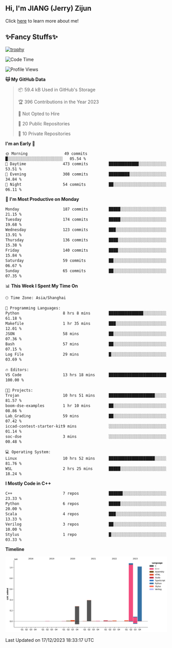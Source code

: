 ## Hi, I'm JIANG (Jerry) Zijun

Click [here](https://jzjerry.github.io/about/) to learn more about me!

## ✨Fancy Stuffs✨
[![trophy](https://github-profile-trophy.vercel.app/?username=jzjerry&theme=onedark)](https://github.com/ryo-ma/github-profile-trophy)
<!--START_SECTION:waka-->
![Code Time](http://img.shields.io/badge/Code%20Time-167%20hrs%2022%20mins-blue)

![Profile Views](http://img.shields.io/badge/Profile%20Views-16-blue)

**🐱 My GitHub Data** 

> 📦 59.4 kB Used in GitHub's Storage 
 > 
> 🏆 396 Contributions in the Year 2023
 > 
> 🚫 Not Opted to Hire
 > 
> 📜 20 Public Repositories 
 > 
> 🔑 10 Private Repositories 
 > 
**I'm an Early 🐤** 

```text
🌞 Morning                49 commits          █░░░░░░░░░░░░░░░░░░░░░░░░   05.54 % 
🌆 Daytime                473 commits         █████████████░░░░░░░░░░░░   53.51 % 
🌃 Evening                308 commits         █████████░░░░░░░░░░░░░░░░   34.84 % 
🌙 Night                  54 commits          ██░░░░░░░░░░░░░░░░░░░░░░░   06.11 % 
```
📅 **I'm Most Productive on Monday** 

```text
Monday                   187 commits         █████░░░░░░░░░░░░░░░░░░░░   21.15 % 
Tuesday                  174 commits         █████░░░░░░░░░░░░░░░░░░░░   19.68 % 
Wednesday                123 commits         ███░░░░░░░░░░░░░░░░░░░░░░   13.91 % 
Thursday                 136 commits         ████░░░░░░░░░░░░░░░░░░░░░   15.38 % 
Friday                   140 commits         ████░░░░░░░░░░░░░░░░░░░░░   15.84 % 
Saturday                 59 commits          ██░░░░░░░░░░░░░░░░░░░░░░░   06.67 % 
Sunday                   65 commits          ██░░░░░░░░░░░░░░░░░░░░░░░   07.35 % 
```


📊 **This Week I Spent My Time On** 

```text
🕑︎ Time Zone: Asia/Shanghai

💬 Programming Languages: 
Python                   8 hrs 8 mins        ███████████████░░░░░░░░░░   61.18 % 
Makefile                 1 hr 35 mins        ███░░░░░░░░░░░░░░░░░░░░░░   12.01 % 
JSON                     58 mins             ██░░░░░░░░░░░░░░░░░░░░░░░   07.36 % 
Bash                     57 mins             ██░░░░░░░░░░░░░░░░░░░░░░░   07.15 % 
Log File                 29 mins             █░░░░░░░░░░░░░░░░░░░░░░░░   03.69 % 

🔥 Editors: 
VS Code                  13 hrs 18 mins      █████████████████████████   100.00 % 

🐱‍💻 Projects: 
Trojan                   10 hrs 51 mins      ████████████████████░░░░░   81.57 % 
boom-dse-examples        1 hr 10 mins        ██░░░░░░░░░░░░░░░░░░░░░░░   08.86 % 
Lab_Grading              59 mins             ██░░░░░░░░░░░░░░░░░░░░░░░   07.42 % 
iccad-contest-starter-kit9 mins              ░░░░░░░░░░░░░░░░░░░░░░░░░   01.14 % 
soc-dse                  3 mins              ░░░░░░░░░░░░░░░░░░░░░░░░░   00.48 % 

💻 Operating System: 
Linux                    10 hrs 52 mins      ████████████████████░░░░░   81.76 % 
WSL                      2 hrs 25 mins       █████░░░░░░░░░░░░░░░░░░░░   18.24 % 
```

**I Mostly Code in C++** 

```text
C++                      7 repos             ██████░░░░░░░░░░░░░░░░░░░   23.33 % 
Python                   6 repos             █████░░░░░░░░░░░░░░░░░░░░   20.00 % 
Scala                    4 repos             ███░░░░░░░░░░░░░░░░░░░░░░   13.33 % 
Verilog                  3 repos             ██░░░░░░░░░░░░░░░░░░░░░░░   10.00 % 
Stylus                   1 repo              █░░░░░░░░░░░░░░░░░░░░░░░░   03.33 % 
```



**Timeline**

![Lines of Code chart](https://raw.githubusercontent.com/Jzjerry/Jzjerry/main/assets/bar_graph.png)


 Last Updated on 17/12/2023 18:33:17 UTC
<!--END_SECTION:waka-->
